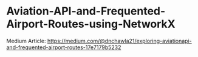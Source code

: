 # Aviation-API-and-Frequented-Airport-Routes-using-NetworkX
Medium Article: https://medium.com/@dnchawla21/exploring-aviationapi-and-frequented-airport-routes-17e7179b5232
